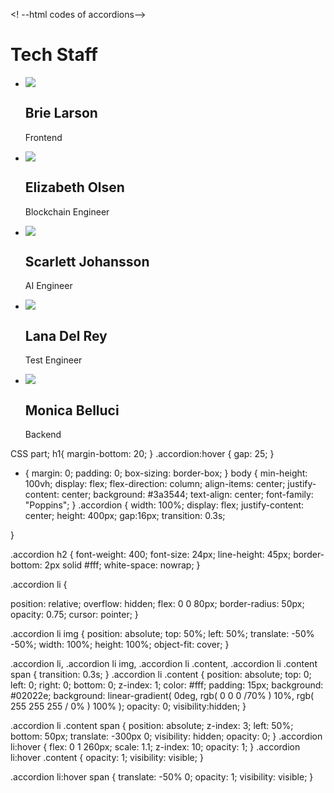 <! --html codes of accordions-->
<html>
    <head>
        <link rel="stylesheet" href="index.css">
    </head>
    <body>
        <h1>Tech Staff</h1>
    <ul class="accordion">
    <li>
    <img src="larson.jpg" /> 
    <div class="content">
    <span>
    <h2>Brie Larson</h2> 
    <p>Frontend</p>
    </span>
    </div>
    </li>
    <li>
    <img src="olsen.webp" /> 
    <div class="content">
    <span>
    <h2>Elizabeth Olsen</h2>
    <p>Blockchain Engineer</p>
    </span>
    </div>
    </li>
    <li>
        <img src="scarlett.jpg" /> 
        <div class="content">
        <span>
        <h2>Scarlett Johansson</h2>
        <p>AI Engineer</p>
        </span>
        </div>
        </li>
        <li>
            <img src="lana.jpg" /> 
            <div class="content">
            <span>
            <h2>Lana Del Rey</h2>
            <p>Test Engineer</p>
            </span>
            </div>
            </li>
            <li>
                <img src="monica.webp" /> 
                <div class="content">
                <span>
                <h2>Monica Belluci</h2>
                <p>Backend</p>
                </span>
                </div>
                </li>
    </ul>
    </body>
    </html>



 CSS part;
 h1{
    margin-bottom: 20;
}
.accordion:hover { gap: 25;
}
* {
margin: 0;
padding: 0;
box-sizing: border-box;
}
body {
min-height: 100vh;
display: flex;
flex-direction: column;
align-items: center;
justify-content: center; background: #3a3544;
text-align: center;
font-family: "Poppins";
}
.accordion {
width: 100%;
display: flex;
justify-content: center;
height: 400px;
gap:16px;
transition: 0.3s;


}



.accordion h2 { font-weight: 400; 
    font-size: 24px; 
    line-height: 45px;
    border-bottom: 2px solid #fff; 
    white-space: nowrap;
}


.accordion li {

position: relative; 
overflow: hidden; 
flex: 0 0 80px;
border-radius: 50px; 
opacity: 0.75; 
cursor: pointer;
}

.accordion li img {
position: absolute; 
top: 50%;
left: 50%;
translate: -50% -50%;
width: 100%;
height: 100%;
object-fit: cover;
}


.accordion li,
.accordion li img,
.accordion li .content,
.accordion li .content span { transition: 0.3s;
}
.accordion li .content {
position: absolute;
top: 0;
left: 0;
right: 0;
bottom: 0;
z-index: 1;
color: #fff;
padding: 15px;
background: #02022e;
background:
linear-gradient(
0deg,
rgb(
0 0 0 /70%
) 10%,
rgb(
255 255 255 / 0%
) 100%
);
opacity: 0;
visibility:hidden;
}

.accordion li 
.content span { 
    position: absolute; 
    z-index: 3; 
    left: 50%; 
    bottom: 50px;
translate: -300px 0;
 visibility: hidden; 
 opacity: 0;
}
.accordion li:hover {
flex: 0 1 260px;
scale: 1.1;
z-index: 10;
opacity: 1;
}
.accordion li:hover
.content {
    opacity: 1;
    visibility: visible;
}


.accordion li:hover span {
    translate: -50% 0;
    opacity: 1;
    visibility: visible;
}
